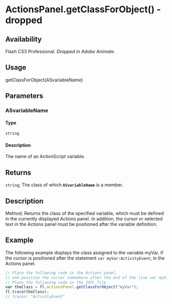 # ActionsPanel.getClassForObject() - dropped

## Availability

Flash CS3 Professional. *Dropped in Adobe Animate*.

## Usage

getClassForObject(ASvariableName)

## Parameters

### **ASvariableName**

#### Type

```typescript
string
```

#### Description

The name of an ActionScript variable.

## Returns

`string`; The class of which **`ASvariableName`** is a member.

## Description

Method; Returns the class of the specified variable, which must be defined in the currently displayed Actions panel. In addition, the cursor or selected text in the Actions panel must be positioned after the variable definition.

## Example

The following example displays the class assigned to the variable myVar, if the cursor is positioned after the statement `var myVar:ActivityEvent`; in the Actions panel.

```javascript
// Place the following code in the Actions panel,
// and position the cursor somewhere after the end of the line var myVar:ActivityEvent;
// Place the following code in the JSFL file
var theClass = fl.actionsPanel.getClassForObject("myVar");
fl.trace(theClass);
// traces: "ActivityEvent"
```
